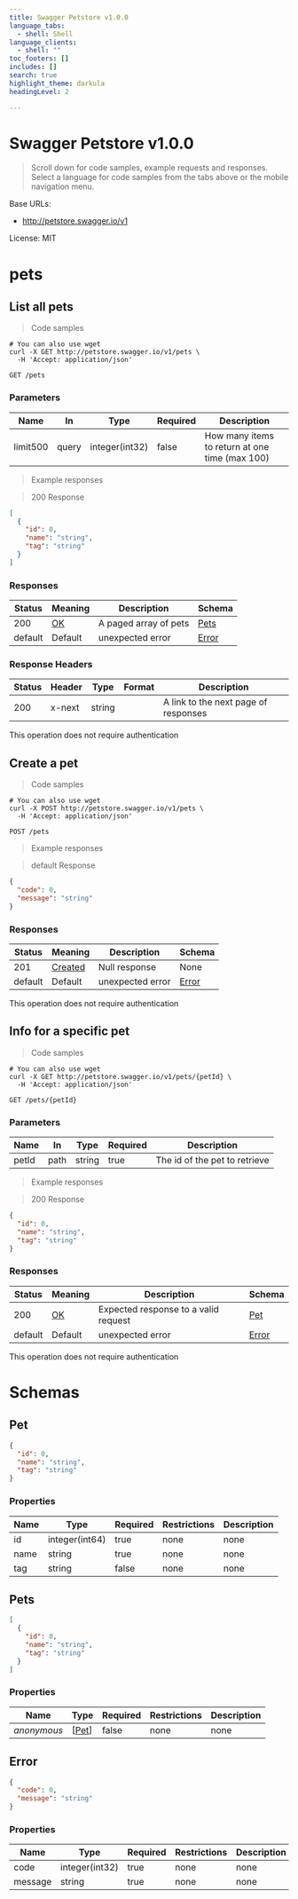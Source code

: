 ```yaml
---
title: Swagger Petstore v1.0.0
language_tabs:
  - shell: Shell
language_clients:
  - shell: ""
toc_footers: []
includes: []
search: true
highlight_theme: darkula
headingLevel: 2

---
```


<!-- Generator: Widdershins v4.0.1 -->

<h1 id="swagger-petstore">Swagger Petstore v1.0.0</h1>

> Scroll down for code samples, example requests and responses. Select a language for code samples from the tabs above or the mobile navigation menu.

Base URLs:

* <a href="http://petstore.swagger.io/v1">http://petstore.swagger.io/v1</a>

 License: MIT

<h1 id="swagger-petstore-pets">pets</h1>

## List all pets

<a id="opIdlistPets"></a>

> Code samples

```shell
# You can also use wget
curl -X GET http://petstore.swagger.io/v1/pets \
  -H 'Accept: application/json'

```

`GET /pets`

<h3 id="list-all-pets-parameters">Parameters</h3>

|Name|In|Type|Required|Description|
|---|---|---|---|---|
|limit500|query|integer(int32)|false|How many items to return at one time (max 100)|

> Example responses

> 200 Response

```json
[
  {
    "id": 0,
    "name": "string",
    "tag": "string"
  }
]
```

<h3 id="list-all-pets-responses">Responses</h3>

|Status|Meaning|Description|Schema|
|---|---|---|---|
|200|[OK](https://tools.ietf.org/html/rfc7231#section-6.3.1)|A paged array of pets|[Pets](#schemapets)|
|default|Default|unexpected error|[Error](#schemaerror)|

### Response Headers

|Status|Header|Type|Format|Description|
|---|---|---|---|---|
|200|x-next|string||A link to the next page of responses|

<aside class="success">
This operation does not require authentication
</aside>

## Create a pet

<a id="opIdcreatePets"></a>

> Code samples

```shell
# You can also use wget
curl -X POST http://petstore.swagger.io/v1/pets \
  -H 'Accept: application/json'

```

`POST /pets`

> Example responses

> default Response

```json
{
  "code": 0,
  "message": "string"
}
```

<h3 id="create-a-pet-responses">Responses</h3>

|Status|Meaning|Description|Schema|
|---|---|---|---|
|201|[Created](https://tools.ietf.org/html/rfc7231#section-6.3.2)|Null response|None|
|default|Default|unexpected error|[Error](#schemaerror)|

<aside class="success">
This operation does not require authentication
</aside>

## Info for a specific pet

<a id="opIdshowPetById"></a>

> Code samples

```shell
# You can also use wget
curl -X GET http://petstore.swagger.io/v1/pets/{petId} \
  -H 'Accept: application/json'

```

`GET /pets/{petId}`

<h3 id="info-for-a-specific-pet-parameters">Parameters</h3>

|Name|In|Type|Required|Description|
|---|---|---|---|---|
|petId|path|string|true|The id of the pet to retrieve|

> Example responses

> 200 Response

```json
{
  "id": 0,
  "name": "string",
  "tag": "string"
}
```

<h3 id="info-for-a-specific-pet-responses">Responses</h3>

|Status|Meaning|Description|Schema|
|---|---|---|---|
|200|[OK](https://tools.ietf.org/html/rfc7231#section-6.3.1)|Expected response to a valid request|[Pet](#schemapet)|
|default|Default|unexpected error|[Error](#schemaerror)|

<aside class="success">
This operation does not require authentication
</aside>

# Schemas

<h2 id="tocS_Pet">Pet</h2>
<!-- backwards compatibility -->
<a id="schemapet"></a>
<a id="schema_Pet"></a>
<a id="tocSpet"></a>
<a id="tocspet"></a>

```json
{
  "id": 0,
  "name": "string",
  "tag": "string"
}

```

### Properties

|Name|Type|Required|Restrictions|Description|
|---|---|---|---|---|
|id|integer(int64)|true|none|none|
|name|string|true|none|none|
|tag|string|false|none|none|

<h2 id="tocS_Pets">Pets</h2>
<!-- backwards compatibility -->
<a id="schemapets"></a>
<a id="schema_Pets"></a>
<a id="tocSpets"></a>
<a id="tocspets"></a>

```json
[
  {
    "id": 0,
    "name": "string",
    "tag": "string"
  }
]

```

### Properties

|Name|Type|Required|Restrictions|Description|
|---|---|---|---|---|
|*anonymous*|[[Pet](#schemapet)]|false|none|none|

<h2 id="tocS_Error">Error</h2>
<!-- backwards compatibility -->
<a id="schemaerror"></a>
<a id="schema_Error"></a>
<a id="tocSerror"></a>
<a id="tocserror"></a>

```json
{
  "code": 0,
  "message": "string"
}

```

### Properties

|Name|Type|Required|Restrictions|Description|
|---|---|---|---|---|
|code|integer(int32)|true|none|none|
|message|string|true|none|none|

